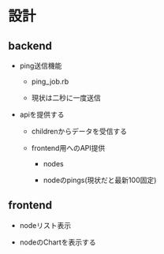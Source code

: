 # 設計

## backend

* ping送信機能

  * ping_job.rb

  * 現状は二秒に一度送信

* apiを提供する

  * childrenからデータを受信する

  * frontend用へのAPI提供

    * nodes

    * nodeのpings(現状だと最新100固定)

## frontend

* nodeリスト表示

* nodeのChartを表示する

